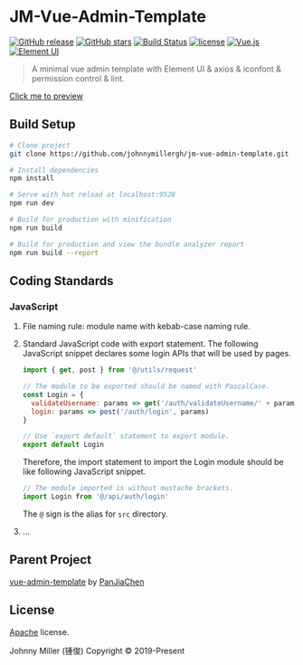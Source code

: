 # JM-Vue-Admin-Template

[![GitHub release](https://img.shields.io/github/release/johnnymillergh/jm-vue-admin-template.svg)](https://github.com/johnnymillergh/jm-vue-admin-template/releases)
[![GitHub stars](https://img.shields.io/github/stars/johnnymillergh/jm-vue-admin-template.svg?style=social&label=Stars)](https://github.com/johnnymillergh/jm-vue-admin-template)
[![Build Status](https://travis-ci.org/johnnymillergh/jm-vue-admin-template.svg?branch=master)](https://travis-ci.org/johnnymillergh/jm-vue-admin-template)
[![license](https://img.shields.io/hexpm/l/plug.svg)](https://github.com/johnnymillergh/jm-vue-admin-template/blob/master/LICENSE)
[![Vue.js](https://img.shields.io/badge/vue-2.6.10-brightgreen.svg)](https://github.com/vuejs/vue)
[![Element UI](https://img.shields.io/badge/element--ui-2.7.0-brightgreen.svg)](https://github.com/ElemeFE/element)

> A minimal vue admin template with Element UI & axios & iconfont & permission control & lint.

[Click me to preview](http://johnnymillergh.github.io/jm-vue-admin-template-prod)

## Build Setup

```bash
# Clone project
git clone https://github.com/johnnymillergh/jm-vue-admin-template.git

# Install dependencies
npm install

# Serve with hot reload at localhost:9528
npm run dev

# Build for production with minification
npm run build

# Build for production and view the bundle analyzer report
npm run build --report
```

## Coding Standards

### JavaScript

1. File naming rule: module name with kebab-case naming rule.

2. Standard JavaScript code with export statement. The following JavaScript snippet declares some login APIs that will be used by pages.

   ```javascript
   import { get, post } from '@/utils/request'
   
   // The module to be exported should be named with PascalCase.
   const Login = {
     validateUsername: params => get('/auth/validateUsername/' + params, null),
     login: params => post('/auth/login', params)
   }
   
   // Use `export default` statement to export module.
   export default Login
   
   ```

   Therefore, the import statement to import the Login module should be like following JavaScript snippet.

   ```javascript
   // The module imported is without mustache brackets.
   import Login from '@/api/auth/login'
   ```

   The `@` sign is the alias for `src` directory.

3. …

## Parent Project

[vue-admin-template](<https://github.com/PanJiaChen/vue-admin-template>) by [PanJiaChen](https://github.com/PanJiaChen)

## License

[Apache](<https://github.com/johnnymillergh/jm-vue-admin-template/blob/master/LICENSE>) license.

Johnny Miller (锺俊) Copyright © 2019-Present